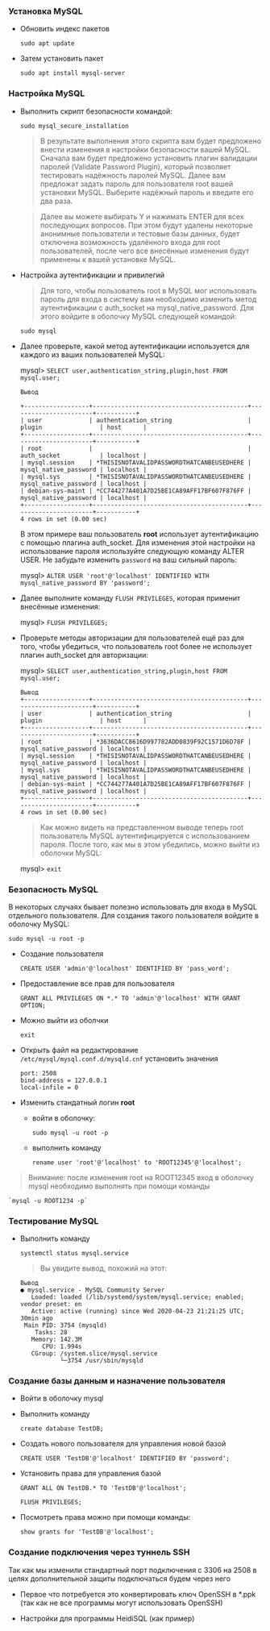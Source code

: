 ###  Установка MySQL

+ Обновить индекс пакетов

    `sudo apt update`
    
+ Затем установить пакет

    `sudo apt install mysql-server`
    
###  Настройка MySQL

+ Выполнить скрипт безопасности командой:

    `sudo mysql_secure_installation`
    
    >В результате выполнения этого скрипта вам будет предложено внести изменения в настройки безопасности вашей MySQL. Сначала вам будет предложено установить плагин валидации паролей (Validate Password Plugin), который позволяет тестировать надёжность паролей MySQL. Далее вам предложат задать пароль для пользователя root вашей установки MySQL. Выберите надёжный пароль и введите его два раза.

    >Далее вы можете выбирать Y и нажимать ENTER для всех последующих вопросов. При этом будут удалены некоторые анонимные пользователи и тестовые базы данных, будет отключена возможность удалённого входа для root пользователей, после чего все внесённые изменения будут применены к вашей установке MySQL.

+ Настройка аутентификации и привилегий
    >Для того, чтобы пользователь root в MySQL мог использовать пароль для входа в систему вам необходимо изменить метод аутентификации с auth_socket на mysql_native_password. Для этого войдите в оболочку MySQL следующей командой:
    
    `sudo mysql`
    
+ Далее проверьте, какой метод аутентификации используется для каждого из ваших пользователей MySQL:

    mysql> `SELECT user,authentication_string,plugin,host FROM mysql.user;`
    ```
    Вывод
  
    +------------------+-------------------------------------------+-----------------------+-----------+
    | user             | authentication_string                     | plugin                | host      |
    +------------------+-------------------------------------------+-----------------------+-----------+
    | root             |                                           | auth_socket           | localhost |
    | mysql.session    | *THISISNOTAVALIDPASSWORDTHATCANBEUSEDHERE | mysql_native_password | localhost |
    | mysql.sys        | *THISISNOTAVALIDPASSWORDTHATCANBEUSEDHERE | mysql_native_password | localhost |
    | debian-sys-maint | *CC744277A401A7D25BE1CA89AFF17BF607F876FF | mysql_native_password | localhost |
    +------------------+-------------------------------------------+-----------------------+-----------+
    4 rows in set (0.00 sec)
  
    ```
    В этом примере ваш пользователь **root** использует аутентификацию с помощью плагина auth_socket. Для изменения этой настройки на использование пароля используйте следующую команду ALTER USER. Не забудьте изменить `password` на ваш сильный пароль:
    
    mysql> `ALTER USER 'root'@'localhost' IDENTIFIED WITH mysql_native_password BY 'password';`

+ Далее выполните команду `FLUSH PRIVILEGES`, которая применит внесённые изменения:

    mysql> `FLUSH PRIVILEGES;`

+ Проверьте методы авторизации для пользователей ещё раз для того, чтобы убедиться, что пользователь root более не использует плагин auth_socket для авторизации:

    mysql> `SELECT user,authentication_string,plugin,host FROM mysql.user;`

    ```
    Вывод
    +------------------+-------------------------------------------+-----------------------+-----------+
    | user             | authentication_string                     | plugin                | host      |
    +------------------+-------------------------------------------+-----------------------+-----------+
    | root             | *3636DACC8616D997782ADD0839F92C1571D6D78F | mysql_native_password | localhost |
    | mysql.session    | *THISISNOTAVALIDPASSWORDTHATCANBEUSEDHERE | mysql_native_password | localhost |
    | mysql.sys        | *THISISNOTAVALIDPASSWORDTHATCANBEUSEDHERE | mysql_native_password | localhost |
    | debian-sys-maint | *CC744277A401A7D25BE1CA89AFF17BF607F876FF | mysql_native_password | localhost |
    +------------------+-------------------------------------------+-----------------------+-----------+
    4 rows in set (0.00 sec)
    ```

    > Как можно видеть на представленном выводе теперь root пользователь MySQL аутентифицируется с использованием пароля. После того, как мы в этом убедились, можно выйти из оболочки MySQL:

    mysql> `exit`
    
###  Безопасность MySQL

В некоторых случаях бывает полезно использовать для 
входа в MySQL отдельного пользователя. 
Для создания такого пользователя войдите в оболочку MySQL:

`sudo mysql -u root -p`

+ Создание пользователя

    `CREATE USER 'admin'@'localhost' IDENTIFIED BY 'pass_word';`
    
+ Предоставление все прав для пользователя

    `GRANT ALL PRIVILEGES ON *.* TO 'admin'@'localhost' WITH GRANT OPTION;`

+ Можно выйти из оболчки

    `exit`
    
+ Открыть файл на редактирование `/etc/mysql/mysql.conf.d/mysqld.cnf` установить значения

    ```
    port: 2508
    bind-address = 127.0.0.1
    local-infile = 0
    ```
+ Изменить стандатный логин **root**
    * войти в оболочку:
    
        `sudo mysql -u root -p`
        
    * выполнить команду
    
        `rename user 'root'@'localhost' to 'ROOT12345'@'localhost';`
        
>Внимание: после изменения root на ROOT12345 вход в оболочку mysql необходимо выполнять при помощи команды

    `mysql -u ROOT1234 -p`
    
###  Тестирование MySQL

+ Выполнить команду

    `systemctl status mysql.service`
    
    >Вы увидите вывод, похожий на этот:
    ```
    Вывод
    ● mysql.service - MySQL Community Server
       Loaded: loaded (/lib/systemd/system/mysql.service; enabled; vendor preset: en
       Active: active (running) since Wed 2020-04-23 21:21:25 UTC; 30min ago
     Main PID: 3754 (mysqld)
        Tasks: 28
       Memory: 142.3M
          CPU: 1.994s
       CGroup: /system.slice/mysql.service
               └─3754 /usr/sbin/mysqld
    ```
  
### Создание базы данным и назначение пользователя

+ Войти в оболочку mysql
+ Выполнить команду
    
    `create database TestDB;`
    
+ Создать нового пользователя для управления новой базой

    `CREATE USER 'TestDB'@'localhost' IDENTIFIED BY 'password';`
    
+ Установить права для управления базой

    `GRANT ALL ON TestDB.* TO 'TestDB'@'localhost';`
    
    `FLUSH PRIVILEGES;`
    
+ Посмотреть права можно при помощи команды:

    `show grants for 'TestDB'@'localhost';`
    
### Создание подключения через туннель SSH

Так как мы изменили стандартный порт подключения с 3306 на 2508 в целях дополнительной защиты
подключаться будем через него

+ Первое что потребуется это конвертировать ключ OpenSSH в *.ppk (так как не все программы могут использовать OpenSSH)

+ Настройки для программы HeidiSQL (как пример)

[heidi-1]: https://github.com/vprivaloff/Ubuntu_18.04_config/blob/main/docs/img/heidi-1.png
[heidi-2]: https://github.com/vprivaloff/Ubuntu_18.04_config/blob/main/docs/img/heidi-2.png